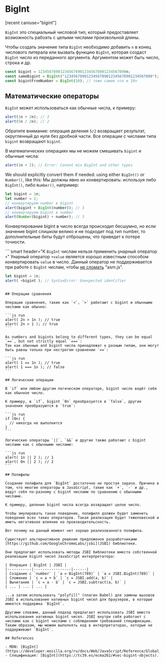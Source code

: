 # BigInt

[recent caniuse="bigint"]

`BigInt` это специальный числовой тип, который предоставляет возможность рабоать с целыми числами произвольной длины.

Чтобы создать значение типа `BigInt` необходимо добавить `n` в конец числового литерала или вызвать функцию `BigInt`, которая создаст `BigInt` число из переданного аргумента. Аргументом может быть число, строка и др.   

```js
const bigint = 1234567890123456789012345678901234567890n;
const sameBigint = BigInt("1234567890123456789012345678901234567890");
const bigintFromNumber = BigInt(10); // тоже самое что и 10n
```

## Математические операторы

`BigInt` может использоваться как обычные числа, к примеру:

```js run
alert(1n + 2n); // 3
alert(5n / 2n); // 2
```

Обратите внимание: операция деления `5/2` возвращает результат, округленный до нуля без дробной части. Все операции с числами типа `bigint` возвращают `bigint`.

В математических операциях мы не можем смешивать `bigint` и обычные числа:

```js run
alert(1n + 2); // Error: Cannot mix BigInt and other types
```

We should explicitly convert them if needed: using either `BigInt()` or `Number()`, like this:
Мы должны явно их конвертировать: используя либо `BigInt()`, либо `Number()`, например:

```js run
let bigint = 1n;
let number = 2;
// конвертируем number в bigint
alert(bigint + BigInt(number)); // 3
// конвертируем bigint в number
alert(Number(bigint) + number); // 3
```

Конвертирование bigint в число всегда происходит бесшумно, но если значение bigint слишком велико и не подходит под тип number, то дополнительные биты будут отброшены, что приведет к потере точности.

````smart header="К `BigInt` числам нельзя применить унарный оператор `+`"
Унарный оператор `+value` является хорошо известным способом конвертировать `value` в число.
Данный оператор не поддерживается при работе с `BigInt` числам, чтобы [не сломать](https://github.com/tc39/proposal-bigint/blob/master/ADVANCED.md#dont-break-asmjs) "asm.js". 
```js run
let bigint = 1n;
alert( +bigint ); // SyntaxError: Unexpected identifier
```
````

## Операции сравнения

Операции сравнения, такие как `<`, `>` работают с bigint и обычными числами как обычно:

```js run
alert( 2n > 1n ); // true
alert( 2n > 1 ); // true
```

As numbers and bigints belong to different types, they can be equal `==`, but not strictly equal `===`:
Так как обычные and bigint числа принадлежат к разным типам, они могут быть равны только при нестрогом сравнении `==`:

```js run
alert( 1 == 1n ); // true
alert( 1 === 1n ); // false
```

## Логические операции

В `if` или любом другом логическом операторе, bigint число ведёт себя как обычное число.

К примеру, в `if`, bigint `0n` преобразуется в `false`, другие значения преобразуются в `true`:

```js run
if (0n) {
  // никогда не выполнится
}
```

Логические операторы `||`, `&&` и другие также работают с bigint числами как с обычными числами:

```js run
alert( 1n || 2 ); // 1
alert( 0n || 2 ); // 2
```

## Полифилы

Создание полифила для `BigInt` достаточно не простая задача. Причина в том, что многие операторы в JavaScript, такие как `+`, `-` и др., ведут себя по-разному с bigint числами по сравнению с обычными числами.

К примеру, деление bigint числа всегда возвращает целое число.

Чтобы эмулировать такое поведение, полифилл должен будет заменить поведение всех таких операторов. Такая реализация будет тяжеловесной и иметь негативное влияние на производительсность.

Вот почему на данный момент нет хорошо реализованного полифила.

Существует альтернативное решение предложеное разработчиками [https://github.com/GoogleChromeLabs/jsbi](JSBI) библиотеки.

Они предлагают использовать методы JSBI библиотеки вместо собственной реализации bigint чисел JavaScript интерпретатора:

| Операция | BigInt | JSBI |
|-----------|-----------------|------|
| Создание с `number` | `a = BigInt(789)` | `a = JSBI.BigInt(789)` |
| Сложение | `c = a + b` | `c = JSBI.add(a, b)` |
| Вычитание	| `c = a - b` | `c = JSBI.subtract(a, b)` |
| ... | ... | ... |

...а затем использовать "polyfill" (плагин Babel) для замены вызовов JSBI в использование нативных bigint чисел для браузеров, в которые имеется поддержка `BigInt`.

Другими словами, данный подход предлагает использовать JSBI вместо использования нативных bigint чисел. JSBI внутри себя работает с числами как с bigint числами с соблюдением требований спецификации. Таким образом, мы можем выполнять код в интерпретаторах, которые не поддерживают `BigInt`. 

## References

- MDN: [BigInt](https://developer.mozilla.org/ru/docs/Web/JavaScript/Reference/Global_Objects/BigInt).
- Спецификация: [BigInt](https://tc39.es/ecma262/#sec-bigint-objects).
